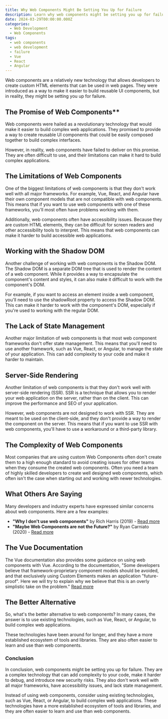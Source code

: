 ```yaml
---
title: Why Web Components Might Be Setting You Up for Failure
description: Learn why web components might be setting you up for failure, and what alternatives you can use instead.
date: 2024-03-29T00:00:00.000Z
categories:
  - Web Development
  - Web Components
tags:
  - web components
  - web development
  - failure
  - Vue
  - React
  - Angular
---
```


Web components are a relatively new technology that allows developers to create custom HTML elements that can be used in web pages. They were introduced as a way to make it easier to build reusable UI components, but in reality, they might be setting you up for failure.

## The Promise of Web Components\*\*

Web components were hailed as a revolutionary technology that would make it easier to build complex web applications. They promised to provide a way to create reusable UI components that could be easily composed together to build complex interfaces.

However, in reality, web components have failed to deliver on this promise. They are often difficult to use, and their limitations can make it hard to build complex applications.

## The Limitations of Web Components

One of the biggest limitations of web components is that they don't work well with all major frameworks. For example, Vue, React, and Angular have their own component models that are not compatible with web components. This means that if you want to use web components with one of these frameworks, you'll most often have problems working with them.

Additionally, web components often have accessibility issues. Because they are custom HTML elements, they can be difficult for screen readers and other accessibility tools to interpret. This means that web components can make it harder to build accessible web applications.

## Working with the Shadow DOM

Another challenge of working with web components is the Shadow DOM. The Shadow DOM is a separate DOM tree that is used to render the content of a web component. While it provides a way to encapsulate the component's content and styles, it can also make it difficult to work with the component's DOM.

For example, if you want to access an element inside a web component, you'll need to use the shadowRoot property to access the Shadow DOM. This can make it harder to work with the component's DOM, especially if you're used to working with the regular DOM.

## The Lack of State Management

Another major limitation of web components is that most web component frameworks don't offer state management. This means that you'll need to use another framework, such as Vue, React, or Angular, to manage the state of your application. This can add complexity to your code and make it harder to maintain.

## Server-Side Rendering

Another limitation of web components is that they don't work well with server-side rendering (SSR). SSR is a technique that allows you to render your web application on the server, rather than on the client. This can improve the performance and SEO of your application.

However, web components are not designed to work with SSR. They are meant to be used on the client-side, and they don't provide a way to render the component on the server. This means that if you want to use SSR with web components, you'll have to use a workaround or a third-party library.

## The Complexity of Web Components

Most companies that are using custom Web Components often don't create them to a high enough standard to avoid creating issues for other teams when they consume the created web components. Often you need a team of highly skilled developers to create well designed web components, which often isn't the case when starting out and working with newer technologies.

## What Others Are Saying

Many developers and industry experts have expressed similar concerns about web components. Here are a few examples:

- **"Why I don't use web components"** by Rich Harris (2019) - [Read more](https://dev.to/richharris/why-i-don-t-use-web-components-2cia)
- **"Maybe Web Components are not the Future?"** by Ryan Carniato (2020) - [Read more](https://dev.to/ryansolid/maybe-web-components-are-not-the-future-hfh)

## The Vue Documentation

The Vue documentation also provides some guidance on using web components with Vue. According to the documentation, "Some developers believe that framework-proprietary component models should be avoided, and that exclusively using Custom Elements makes an application "future-proof". Here we will try to explain why we believe that this is an overly simplistic take on the problem." [Read more](https://vuejs.org/guide/extras/web-components#web-components-vs-vue-components)

## The Better Alternative

So, what's the better alternative to web components? In many cases, the answer is to use existing technologies, such as Vue, React, or Angular, to build complex web applications.

These technologies have been around for longer, and they have a more established ecosystem of tools and libraries. They are also often easier to learn and use than web components.

### Conclusion

In conclusion, web components might be setting you up for failure. They are a complex technology that can add complexity to your code, make it harder to debug, and introduce new security risks. They also don't work well with all major frameworks, have accessibility issues, and lack state management.

Instead of using web components, consider using existing technologies, such as Vue, React, or Angular, to build complex web applications. These technologies have a more established ecosystem of tools and libraries, and they are often easier to learn and use than web components.
